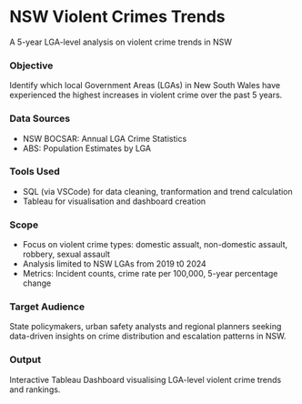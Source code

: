 # NSW Violent Crimes Trends
A 5-year LGA-level analysis on violent crime trends in NSW

### Objective
Identify which local Government Areas (LGAs) in New South Wales have experienced the highest increases in violent crime over the past 5 years.

### Data Sources
- NSW BOCSAR: Annual LGA Crime Statistics
- ABS: Population Estimates by LGA

### Tools Used
- SQL (via VSCode) for data cleaning, tranformation and trend calculation
- Tableau for visualisation and dashboard creation

### Scope
- Focus on violent crime types: domestic assualt, non-domestic assault, robbery, sexual assault
- Analysis limited to NSW LGAs from 2019 t0 2024
- Metrics: Incident counts, crime rate per 100,000, 5-year percentage change

### Target Audience
State policymakers, urban safety analysts and regional planners seeking data-driven insights on crime distribution and escalation patterns in NSW.

### Output
Interactive Tableau Dashboard visualising LGA-level violent crime trends and rankings.